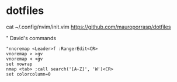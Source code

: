 # dotfiles


cat ~/.config/nvim/init.vim 
https://github.com/mauroporrasp/dotfiles



" David's commands
```
"nnoremap <Leader>f :RangerEdit<CR>
vnoremap > >gv
vnoremap < <gv
set nowrap
nmap <tab> :call search('[A-Z]', 'W')<CR>
set colorcolumn=0

```
